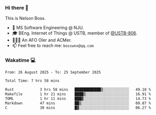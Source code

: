 ### Hi there 👋

<!--
**bosswnx/bosswnx** is a ✨ _special_ ✨ repository because its `README.md` (this file) appears on your GitHub profile.

Here are some ideas to get you started:

- 🔭 I’m currently working on ...
- 🌱 I’m currently learning ...
- 👯 I’m looking to collaborate on ...
- 🤔 I’m looking for help with ...
- 💬 Ask me about ...
- 📫 How to reach me: ...
- 😄 Pronouns: ...
- ⚡ Fun fact: ...
-->

This is Nelson Boss.

- 🏫 MS Software Engineering @ NJU.
- 🎓 BEng. Internet of Things @ USTB, member of [@USTB-806](https://ustb-806.github.io/).
- 🧑🏻‍💻 An AFO OIer and ACMer.
- 📫 Feel free to reach me: `bosswnx@qq.com`

### Wakatime 💻

<!--START_SECTION:waka-->

```txt
From: 26 August 2025 - To: 25 September 2025

Total Time: 7 hrs 58 mins

Rust            3 hrs 58 mins   ████████████▒░░░░░░░░░░░░   49.18 %
Makefile        1 hr 21 mins    ████▒░░░░░░░░░░░░░░░░░░░░   16.91 %
TOML            1 hr 11 mins    ███▓░░░░░░░░░░░░░░░░░░░░░   14.73 %
Markdown        47 mins         ██▒░░░░░░░░░░░░░░░░░░░░░░   09.87 %
C               30 mins         █▓░░░░░░░░░░░░░░░░░░░░░░░   06.27 %
```

<!--END_SECTION:waka-->
